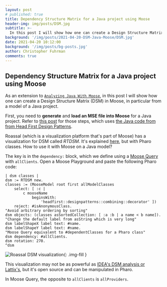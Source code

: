 ```yaml
---
layout: post
# published: true
title: Dependency Structure Matrix for a Java project using Moose
header-img: img/posts/DSM.jpg
subtitle: >-
  In this post I will show how one can create a Design Structure Matrix (DSM) in Moose, in particular from a model of a Java project. 
background: '/img/posts/2021-04-20-DSM-Java-Moose/DSM.jpg'
date: 2021-04-20 10:12:00
background: '/img/posts/bg-posts.jpg'
author: Christopher Fuhrman
comments: true
---
```

## Dependency Structure Matrix for a Java project using Moose

As an extension to [`Analyzing Java With Moose`](https://fuhrmanator.github.io/2019/07/29/AnalyzingJavaWithMoose.html), in this post I will show how one can create a Design Structure Matrix (DSM) in Moose, in particular from a model of a Java project.

First, you need to **generate** and **load an MSE file into Moose** for a Java project. Refer to [this post](https://fuhrmanator.github.io/2019/07/29/AnalyzingJavaWithMoose.html) for those steps, which uses [the Java code from from Head First Design Patterns](https://github.com/bethrobson/Head-First-Design-Patterns).

Roassal (which is a visualization platform that's part of Moose) has a visualization for DSM called *RTDSM*.
It's explained [here](https://forum.world.st/DSM-td4842409.html), but with Pharo classes.
How to use it with Moose on a Java model?

The key is in the `dependency:` block, which we define using a [Moose Query](https://moosequery.ferlicot.fr/) with `allClients`.
Open a Moose Playground and paste the following Pharo code:

```smalltalk
| dsm classes |
dsm := RTDSM new.
classes := (MooseModel root first allModelClasses
	select: [ :c | 
		c mooseName
			beginsWith: 
				'headfirst::designpatterns::combining::decorator' ])
	reject: #isAnonymousClass.
"Avoid arbitrary ordering by sorting"
dsm objects: (classes asSortedCollection: [ :a :b | a name < b name]).
"Change the default label from asString which is very long"
dsm labelShapeX label text: #name.
dsm labelShapeY label text: #name.
"Moose Query equivalent to #dependentClasses for a Pharo class"
dsm dependency: #allClients.
dsm rotation: 270.
^dsm
```

![Roassal DSM visualization]({{site.baseurl}}/img/posts/2021-04-20-DSM-Java-Moose/RTDSM.gif){: .img-fill }

This visualization may not be as powerful as [IDEA's DSM analysis or Lattix's](https://blog.jetbrains.com/idea/2008/01/intellij-idea-dependency-analysis-with-dsm/), but it's open source and can be manipulated in Pharo.

In Moose Query, the opposite to `allClients` is `allProviders`.
